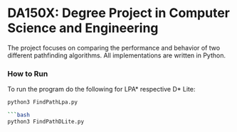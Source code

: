 # DA150X: Degree Project in Computer Science and Engineering

The project focuses on comparing the performance and behavior of two different pathfinding algorithms. All implementations are written in Python.

### How to Run
To run the program do the following for LPA* respective D* Lite:

```bash
python3 FindPathLpa.py

```bash
python3 FindPathDLite.py

